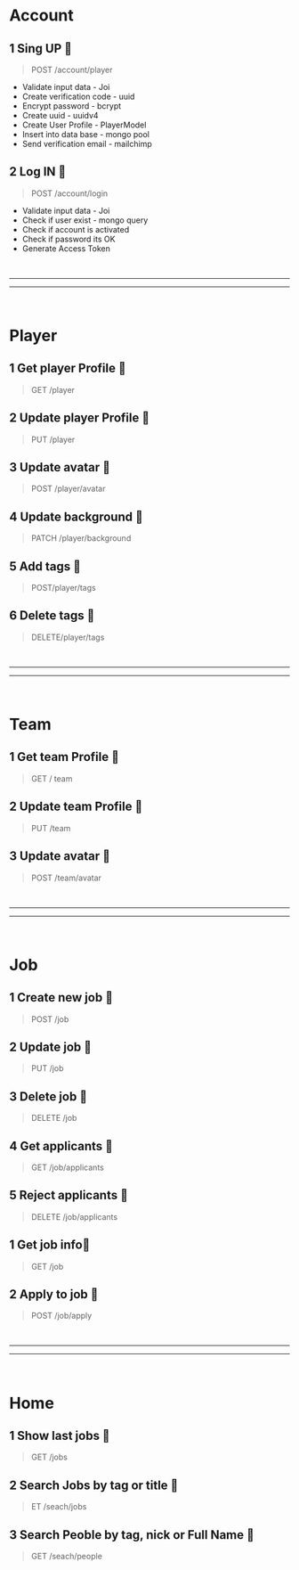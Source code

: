 # Account

## 1 Sing UP 🍐
> POST /account/player  

* Validate input data - Joi
* Create verification code - uuid
* Encrypt password - bcrypt
* Create uuid - uuidv4
* Create User Profile - PlayerModel
* Insert into data base - mongo pool
* Send verification email - mailchimp

## 2 Log IN 🍐
> POST /account/login

* Validate input data - Joi
* Check if user exist - mongo query
* Check if account is activated
* Check if password its OK
* Generate Access Token

<br />

---
---

<br />

# Player

## 1 Get player Profile 🍐
> GET /player

## 2 Update player Profile 🍐
> PUT /player

## 3 Update avatar 🍐
> POST /player/avatar

## 4 Update background 🍓
> PATCH /player/background

## 5 Add tags 🍐
> POST/player/tags

## 6 Delete tags 🍐
> DELETE/player/tags


<br />

---
---

<br />


# Team

## 1 Get team Profile 🍐
> GET / team

## 2 Update team Profile 🍐
> PUT /team

## 3 Update avatar 🍐
> POST /team/avatar


<br />

---
---

<br />


# Job

## 1 Create new job 🍐
> POST /job

## 2 Update job 🍓
> PUT /job

## 3 Delete job 🍐
> DELETE /job

## 4 Get applicants 🍐
> GET /job/applicants

## 5 Reject applicants 🍓
> DELETE /job/applicants

## 1 Get job info🍐
> GET /job

## 2 Apply to job 🍓
> POST /job/apply

<br />

---
---

<br />

# Home

## 1 Show last jobs 🍓
> GET /jobs

## 2 Search Jobs by tag or title 🍓
> ET /seach/jobs

## 3 Search Peoble by tag, nick or Full Name 🍓
> GET /seach/people
